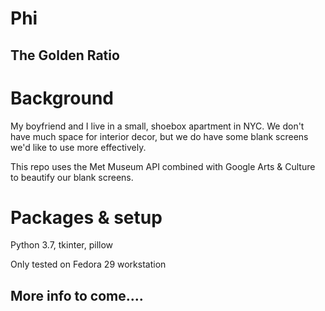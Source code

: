 # Phi

## The Golden Ratio

# Background

My boyfriend and I live in a small, shoebox apartment in NYC. We don't have much space for interior decor, but we do have some blank screens we'd like to use more effectively.

This repo uses the Met Museum API combined with Google Arts & Culture to beautify our blank screens.

# Packages & setup 

Python 3.7, tkinter, pillow 

Only tested on Fedora 29 workstation

## More info to come....


